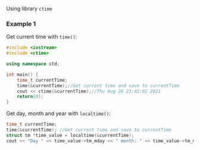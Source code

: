 Using library ``ctime``

### Example 1

Get current time with ``time()``:

```cpp
#include <iostream>
#include <ctime>

using namespace std;

int main() {
    time_t currentTime;
    time(&currentTime);//Get current time and save to currentTime
	cout << ctime(&currentTime);//Thu Aug 26 23:42:02 2021
    return(0);
}
```

Get day, month and year with ``localtime()``:

```cpp
time_t currentTime;
time(&currentTime); //Get current time and save to currentTime
struct tm *time_value = localtime(&currentTime);
cout << "Day " << time_value->tm_mday << " month: " << time_value->tm_mon << "year: " << time_value->tm_year;
```